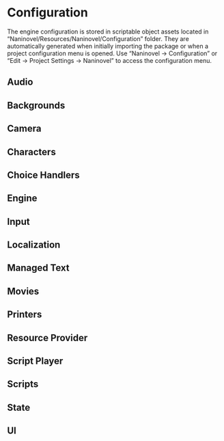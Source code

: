 # Configuration
The engine configuration is stored in scriptable object assets located in “Naninovel/Resources/Naninovel/Configuration” folder. They are automatically generated when initially importing the package or when a project configuration menu is opened.
Use “Naninovel -> Configuration” or “Edit -> Project Settings -> Naninovel” to access the configuration menu.

## Audio
## Backgrounds
## Camera
## Characters
## Choice Handlers
## Engine
## Input
## Localization
## Managed Text
## Movies
## Printers
## Resource Provider
## Script Player
## Scripts
## State
## UI

